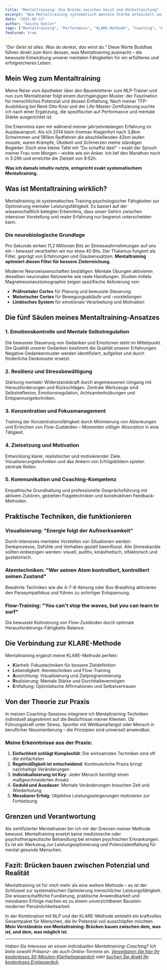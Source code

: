 ```yaml
---
title: "Mentaltraining: Die Brücke zwischen Geist und Höchstleistung"
excerpt: "Wie Mentaltraining systematisch mentale Stärke entwickelt und sich mit der KLARE-Methode zu einem kraftvollen Coaching-Ansatz verbindet."
date: "2025-06-13"
author: "Sascha Kohler"
tags: ["Mentaltraining", "Performance", "KLARE-Methode", "Coaching", "Persönlichkeitsentwicklung"]
featured: true
---
```


*"Der Geist ist alles. Was du denkst, das wirst du."* Diese Worte Buddhas führen direkt zum Kern dessen, was Mentaltraining ausmacht – die bewusste Entwicklung unserer mentalen Fähigkeiten für ein erfüllteres und erfolgreicheres Leben.

## Mein Weg zum Mentaltraining

Meine Reise vom Apotheker über den Baumkletterer zum NLP-Trainer und nun zum Mentaltrainer folgt einem durchgängigen Muster: der Faszination für menschliches Potenzial und dessen Entfaltung. Nach meiner TFP-Ausbildung bei René Otto Knor und der Life-Master-Zertifizierung suchte ich nach einer Ergänzung, die spezifischer auf Performance und mentale Stärke ausgerichtet ist.

Die Erkenntnis kam mir während meiner jahrzehntelangen Erfahrung im Ausdauersport. Als ich 2014 beim Ironman Klagenfurt nach 3,8km Schwimmen und 180km Radfahren die abschließenden 42km laufen musste, waren Krämpfe, Übelkeit und Schmerzen meine ständigen Begleiter. Doch eine kleine Tafel mit "Du schaffst das!" – exakt der Spruch meiner Frau vom Morgen – wirkte wie ein Anker. Ich lief den Marathon noch in 3:29h und erreichte die Zielzeit von 9:52h.

**Was ich damals intuitiv nutzte, entspricht exakt systematischem Mentaltraining.**

## Was ist Mentaltraining wirklich?

Mentaltraining ist systematisches Training psychologischer Fähigkeiten zur Optimierung mentaler Leistungsfähigkeit. Es basiert auf der wissenschaftlich belegten Erkenntnis, dass unser Gehirn zwischen intensiver Vorstellung und realer Erfahrung nur begrenzt unterscheiden kann.

### Die neurobiologische Grundlage

Pro Sekunde wirken 11,2 Millionen Bits an Sinneswahrnehmungen auf uns ein – bewusst verarbeiten wir nur etwa 40 Bits. Der Thalamus fungiert als Filter, geprägt von Erfahrungen und Glaubenssätzen. **Mentaltraining optimiert diesen Filter für bessere Zielerreichung.**

Moderne Neurowissenschaften bestätigen: Mentale Übungen aktivieren dieselben neuronalen Netzwerke wie reale Handlungen. Studien mittels Magnetresonanztomographie zeigen spezifische Aktivierung von:

- **Präfrontaler Cortex** für Planung und bewusste Steuerung
- **Motorischer Cortex** für Bewegungsabläufe und -vorstellungen
- **Limbisches System** für emotionale Verarbeitung und Motivation

## Die fünf Säulen meines Mentaltraining-Ansatzes

### 1. Emotionskontrolle und Mentale Selbstregulation
Die bewusste Steuerung von Gedanken und Emotionen steht im Mittelpunkt. Die Qualität unserer Gedanken bestimmt die Qualität unserer Erfahrungen. Negative Gedankenmuster werden identifiziert, aufgelöst und durch förderliche Denkmuster ersetzt.

### 2. Resilienz und Stressbewältigung
Stärkung mentaler Widerstandskraft durch angemessenen Umgang mit Herausforderungen und Rückschlägen. Zentrale Werkzeuge sind Selbstreflexion, Emotionsregulation, Achtsamkeitsübungen und Entspannungstechniken.

### 3. Konzentration und Fokusmanagement
Training der Konzentrationsfähigkeit durch Minimierung von Ablenkungen und Erreichen von Flow-Zuständen – Momenten völliger Absorption in eine Tätigkeit.

### 4. Zielsetzung und Motivation
Entwicklung klarer, realistischer und motivierender Ziele. Visualisierungstechniken und das Ankern von Erfolgsbildern spielen zentrale Rollen.

### 5. Kommunikation und Coaching-Kompetenz
Empathische Grundhaltung und professionelle Gesprächsführung mit aktivem Zuhören, gezielten Fragetechniken und konstruktiven Feedback-Methoden.

## Praktische Techniken, die funktionieren

### Visualisierung: "Energie folgt der Aufmerksamkeit"
Durch intensives mentales Vorstellen von Situationen werden Denkprozesse, Gefühle und Verhalten gezielt beeinflusst. Alle Sinneskanäle sollten einbezogen werden: visuell, auditiv, kinästhetisch, olfaktorisch und gustatorisch.

### Atemtechniken: "Wer seinen Atem kontrolliert, kontrolliert seinen Zustand"
Bewährte Techniken wie die 4-7-8-Atmung oder Box-Breathing aktivieren den Parasympathikus und führen zu sofortiger Entspannung.

### Flow-Training: "You can't stop the waves, but you can learn to surf"
Die bewusste Kultivierung von Flow-Zuständen durch optimale Herausforderungs-Fähigkeits-Balance.

## Die Verbindung zur KLARE-Methode

Mentaltraining ergänzt meine KLARE-Methode perfekt:

- **K**larheit: Fokustechniken für bessere Zieldefinition
- **L**ebendigkeit: Atemtechniken und Flow-Training
- **A**usrichtung: Visualisierung und Zielprogrammierung
- **R**ealisierung: Mentale Stärke und Durchhaltevermögen
- **E**ntfaltung: Optimistische Affirmationen und Selbstvertrauen

## Von der Theorie zur Praxis

In meinen Coaching-Sessions integriere ich Mentaltraining-Techniken individuell abgestimmt auf die Bedürfnisse meiner Klienten. Ob Führungskraft unter Stress, Sportler mit Wettkampfangst oder Mensch in beruflicher Neuorientierung – die Prinzipien sind universell anwendbar.

### Meine Erkenntnisse aus der Praxis:

1. **Einfachheit schlägt Komplexität**: Die wirksamsten Techniken sind oft die einfachsten
2. **Regelmäßigkeit ist entscheidend**: Kontinuierliche Praxis bringt nachhaltige Veränderungen
3. **Individualisierung ist Key**: Jeder Mensch benötigt einen maßgeschneiderten Ansatz
4. **Geduld und Ausdauer**: Mentale Veränderungen brauchen Zeit und Wiederholung
5. **Messbarer Erfolg**: Objektive Leistungssteigerungen motivieren zur Fortsetzung

## Grenzen und Verantwortung

Als zertifizierter Mentaltrainer bin ich mir der Grenzen meiner Methode bewusst. Mentaltraining ersetzt keine medizinische oder psychotherapeutische Behandlung bei ernsten psychischen Erkrankungen. Es ist ein Werkzeug zur Leistungsoptimierung und Potenzialentfaltung für mental gesunde Menschen.

## Fazit: Brücken bauen zwischen Potenzial und Realität

Mentaltraining ist für mich mehr als eine weitere Methode – es ist der Schlüssel zur systematischen Optimierung menschlicher Leistungsfähigkeit. Die wissenschaftliche Fundierung, praktische Anwendbarkeit und messbaren Erfolge machen es zu einem unverzichtbaren Baustein moderner Persönlichkeitsarbeit.

In der Kombination mit NLP und der KLARE-Methode entsteht ein kraftvolles Gesamtpaket für Menschen, die ihr Potenzial voll ausschöpfen möchten. **Mein Verständnis von Mentaltraining: Brücken bauen zwischen dem, was ist, und dem, was möglich ist.**

---

*Haben Sie Interesse an einem individuellen Mentaltraining-Coaching? Ich biete sowohl Präsenz- als auch Online-Termine an. [Vereinbaren Sie hier Ihr kostenloses 30-Minuten-Klarheitsgespräch](/kontakt) oder [buchen Sie direkt Ihr kostenloses Erstgespräch](https://calendar.app.google/6Tp1TGMBSR8cm5tX6).*